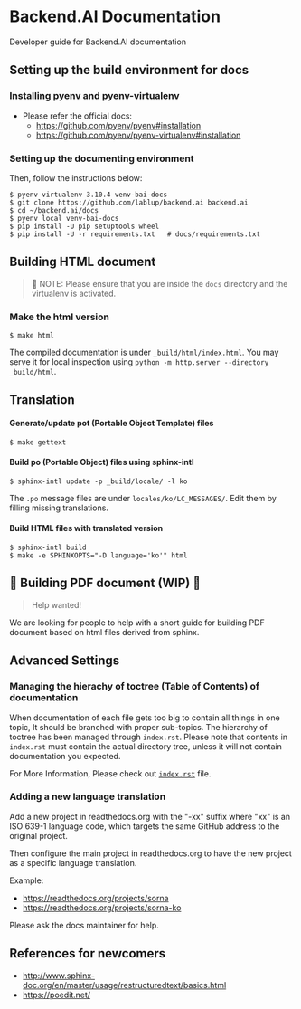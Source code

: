 # Backend.AI Documentation

Developer guide for Backend.AI documentation


## Setting up the build environment for docs

### Installing pyenv and pyenv-virtualenv

* Please refer the official docs:
  - https://github.com/pyenv/pyenv#installation
  - https://github.com/pyenv/pyenv-virtualenv#installation

### Setting up the documenting environment

Then, follow the instructions below:

```console
$ pyenv virtualenv 3.10.4 venv-bai-docs
$ git clone https://github.com/lablup/backend.ai backend.ai
$ cd ~/backend.ai/docs
$ pyenv local venv-bai-docs
$ pip install -U pip setuptools wheel
$ pip install -U -r requirements.txt   # docs/requirements.txt
```

## Building HTML document

> 📌 NOTE: Please ensure that you are inside the `docs` directory and the virtualenv is activated.

### Make the html version

```console
$ make html
```

The compiled documentation is under `_build/html/index.html`.
You may serve it for local inspection using `python -m http.server --directory _build/html`.

## Translation

#### Generate/update pot (Portable Object Template) files

```console
$ make gettext
```

#### Build po (Portable Object) files using sphinx-intl

```console
$ sphinx-intl update -p _build/locale/ -l ko
```

The `.po` message files are under `locales/ko/LC_MESSAGES/`.
Edit them by filling missing translations.

#### Build HTML files with translated version

```console
$ sphinx-intl build
$ make -e SPHINXOPTS="-D language='ko'" html
```


## 🚧 Building PDF document (WIP) 🚧

> Help wanted!

We are looking for people to help with a short guide for building PDF document based on html files derived from sphinx.


## Advanced Settings

### Managing the hierachy of toctree (Table of Contents) of documentation

When documentation of each file gets too big to contain all things in one topic,
It should be branched with proper sub-topics.
The hierarchy of toctree has been managed through `index.rst`.
Please note that contents in `index.rst` must contain the actual directory tree, unless it will not contain documentation you expected.

For More Information, Please check out [`index.rst`](https://github.com/lablup/backend.ai/blob/main/docs/index.rst) file.

### Adding a new language translation

Add a new project in readthedocs.org with the "-xx" suffix
where "xx" is an ISO 639-1 language code, which targets
the same GitHub address to the original project.

Then configure the main project in readthedocs.org to have
the new project as a specific language translation.

Example:

* https://readthedocs.org/projects/sorna
* https://readthedocs.org/projects/sorna-ko

Please ask the docs maintainer for help.


## References for newcomers

- http://www.sphinx-doc.org/en/master/usage/restructuredtext/basics.html
- https://poedit.net/
